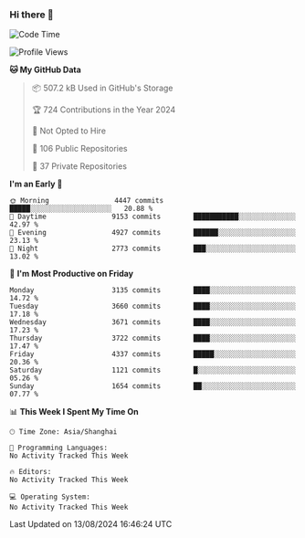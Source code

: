 ### Hi there 👋

<!--
**qbosen/qbosen** is a ✨ _special_ ✨ repository because its `README.md` (this file) appears on your GitHub profile.

Here are some ideas to get you started:

- 🔭 I’m currently working on ...
- 🌱 I’m currently learning ...
- 👯 I’m looking to collaborate on ...
- 🤔 I’m looking for help with ...
- 💬 Ask me about ...
- 📫 How to reach me: ...
- 😄 Pronouns: ...
- ⚡ Fun fact: ...
-->

<!--START_SECTION:waka-->
![Code Time](http://img.shields.io/badge/Code%20Time-2%2C111%20hrs%2036%20mins-blue)

![Profile Views](http://img.shields.io/badge/Profile%20Views-0-blue)

**🐱 My GitHub Data** 

> 📦 507.2 kB Used in GitHub's Storage 
 > 
> 🏆 724 Contributions in the Year 2024
 > 
> 🚫 Not Opted to Hire
 > 
> 📜 106 Public Repositories 
 > 
> 🔑 37 Private Repositories 
 > 
**I'm an Early 🐤** 

```text
🌞 Morning                4447 commits        █████░░░░░░░░░░░░░░░░░░░░   20.88 % 
🌆 Daytime                9153 commits        ███████████░░░░░░░░░░░░░░   42.97 % 
🌃 Evening                4927 commits        ██████░░░░░░░░░░░░░░░░░░░   23.13 % 
🌙 Night                  2773 commits        ███░░░░░░░░░░░░░░░░░░░░░░   13.02 % 
```
📅 **I'm Most Productive on Friday** 

```text
Monday                   3135 commits        ████░░░░░░░░░░░░░░░░░░░░░   14.72 % 
Tuesday                  3660 commits        ████░░░░░░░░░░░░░░░░░░░░░   17.18 % 
Wednesday                3671 commits        ████░░░░░░░░░░░░░░░░░░░░░   17.23 % 
Thursday                 3722 commits        ████░░░░░░░░░░░░░░░░░░░░░   17.47 % 
Friday                   4337 commits        █████░░░░░░░░░░░░░░░░░░░░   20.36 % 
Saturday                 1121 commits        █░░░░░░░░░░░░░░░░░░░░░░░░   05.26 % 
Sunday                   1654 commits        ██░░░░░░░░░░░░░░░░░░░░░░░   07.77 % 
```


📊 **This Week I Spent My Time On** 

```text
🕑︎ Time Zone: Asia/Shanghai

💬 Programming Languages: 
No Activity Tracked This Week

🔥 Editors: 
No Activity Tracked This Week

💻 Operating System: 
No Activity Tracked This Week
```


 Last Updated on 13/08/2024 16:46:24 UTC
<!--END_SECTION:waka-->
